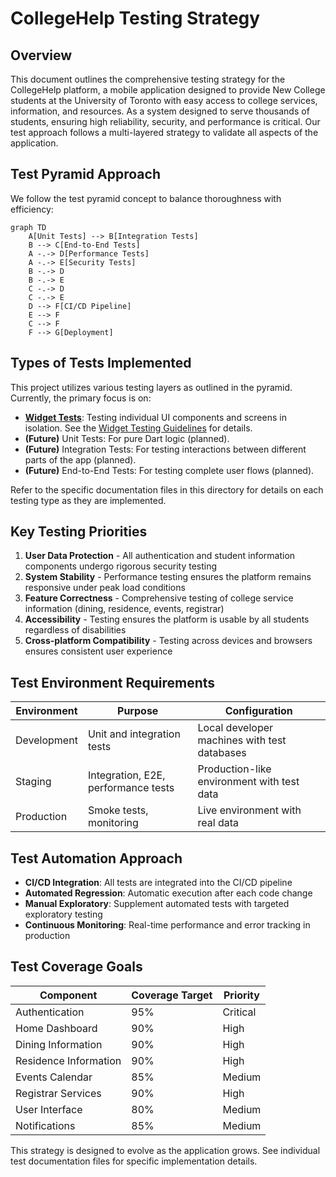 # CollegeHelp Testing Strategy

## Overview

This document outlines the comprehensive testing strategy for the CollegeHelp platform, a mobile application designed to provide New College students at the University of Toronto with easy access to college services, information, and resources. As a system designed to serve thousands of students, ensuring high reliability, security, and performance is critical. Our test approach follows a multi-layered strategy to validate all aspects of the application.

## Test Pyramid Approach

We follow the test pyramid concept to balance thoroughness with efficiency:

```mermaid
graph TD
    A[Unit Tests] --> B[Integration Tests]
    B --> C[End-to-End Tests]
    A -.-> D[Performance Tests]
    A -.-> E[Security Tests]
    B -.-> D
    B -.-> E
    C -.-> D
    C -.-> E
    D --> F[CI/CD Pipeline]
    E --> F
    C --> F
    F --> G[Deployment]
```

## Types of Tests Implemented

This project utilizes various testing layers as outlined in the pyramid. Currently, the primary focus is on:

- **[Widget Tests](./widget_tests.md)**: Testing individual UI components and screens in isolation. See the [Widget Testing Guidelines](./widget_tests.md) for details.
- **(Future)** Unit Tests: For pure Dart logic (planned).
- **(Future)** Integration Tests: For testing interactions between different parts of the app (planned).
- **(Future)** End-to-End Tests: For testing complete user flows (planned).

Refer to the specific documentation files in this directory for details on each testing type as they are implemented.

## Key Testing Priorities

1. **User Data Protection** - All authentication and student information components undergo rigorous security testing
2. **System Stability** - Performance testing ensures the platform remains responsive under peak load conditions
3. **Feature Correctness** - Comprehensive testing of college service information (dining, residence, events, registrar)
4. **Accessibility** - Testing ensures the platform is usable by all students regardless of disabilities
5. **Cross-platform Compatibility** - Testing across devices and browsers ensures consistent user experience

## Test Environment Requirements

| Environment | Purpose | Configuration |
|-------------|---------|---------------|
| Development | Unit and integration tests | Local developer machines with test databases |
| Staging | Integration, E2E, performance tests | Production-like environment with test data |
| Production | Smoke tests, monitoring | Live environment with real data |

## Test Automation Approach

- **CI/CD Integration**: All tests are integrated into the CI/CD pipeline
- **Automated Regression**: Automatic execution after each code change
- **Manual Exploratory**: Supplement automated tests with targeted exploratory testing
- **Continuous Monitoring**: Real-time performance and error tracking in production

## Test Coverage Goals

| Component | Coverage Target | Priority |
|-----------|----------------|----------|
| Authentication | 95% | Critical |
| Home Dashboard | 90% | High |
| Dining Information | 90% | High |
| Residence Information | 90% | High |
| Events Calendar | 85% | Medium |
| Registrar Services | 90% | High |
| User Interface | 80% | Medium |
| Notifications | 85% | Medium |

This strategy is designed to evolve as the application grows. See individual test documentation files for specific implementation details. 
